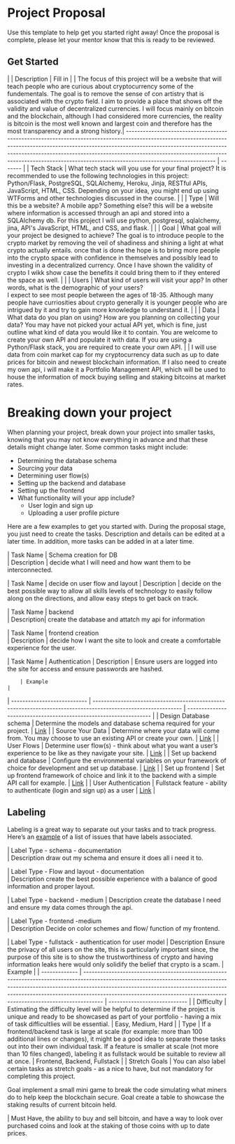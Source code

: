 # Project Proposal

Use this template to help get you started right away! Once the proposal is complete, please let your mentor know that this is ready to be reviewed.

## Get Started

|            | Description                                                                                                                                                                                                                                                                                                                                              | Fill in |
| The focus of this project will be a website that will teach people who are curious about cryptocurrency some of the fundementals. The goal is to remove the sense of con artistry that is associated with the crypto field. I aim to provide a place that shows off the validity and value of decentralized currencies. I will focus mainly on bitcoin and the blockchain, although I had considered more currencies, the reality is bitcoin is the most well known and largest coin and therefore has the most transparency and a strong history.| -------------------------------------------------------------------------------------------------------------------------------------------------------------------------------------------------------------------------------------------------------------------------------------------------------------------------------------------------------- | ------- |
| Tech Stack | What tech stack will you use for your final project? It is recommended to use the following technologies in this project: Python/Flask, PostgreSQL, SQLAlchemy, Heroku, Jinja, RESTful APIs, JavaScript, HTML, CSS. Depending on your idea, you might end up using WTForms and other technologies discussed in the course.                               |         |
| Type       | Will this be a website? A mobile app? Something else?                                                                                  this will be a website where information is accessed through an api and stored into a SQLAlchemy db. For this project I will use python, postgresql, sqlalchemy, jina, API's JavaScript, HTML, and CSS, and flask.                                                                                                                                                                                                                  |         |
| Goal       | What goal will your project be designed to achieve?                                                                              The goal is to introduce people to the crypto market by removing the veil of shadiness and shining a light at what crypto actually entails. once that is done the hope is to bring more people into the crypto space with confidence in themselves and possibly lead to investing in a decentralized currency. Once I have shown the validity of crypto I wikk show case the benefits it could bring them to if they entered the space as well.                                                                                                                                                                                                                        |         |
| Users      | What kind of users will visit your app? In other words, what is the demographic of your users?                                                                                 
I expect to see most people between the ages of 18-35. Although many people have curriosities about crypto generally it is younger people who are intrigued by it and try to gain more knowledge to understand it.                                                                                                                                                                          |         |
| Data       | What data do you plan on using? How are you planning on collecting your data? You may have not picked your actual API yet, which is fine, just outline what kind of data you would like it to contain. You are welcome to create your own API and populate it with data. If you are using a Python/Flask stack, you are required to create your own API. |         |
I will use data from coin market cap for my cryptocurrency data such  as up to date prices for bitcoin and newest blockchain information. 
If I also need to create my own api, i will make it a Portfolio Management API, which will be used to house the information of mock buying selling and staking bitcoins at market rates.

# Breaking down your project

When planning your project, break down your project into smaller tasks, knowing that you may not know everything in advance and that these details might change later. Some common tasks might include:

- Determining the database schema
- Sourcing your data
- Determining user flow(s)
- Setting up the backend and database
- Setting up the frontend
- What functionality will your app include?
  - User login and sign up
  - Uploading a user profile picture

Here are a few examples to get you started with. During the proposal stage, you just need to create the tasks. Description and details can be edited at a later time. In addition, more tasks can be added in at a later time.

| Task Name |      Schema creation for DB   
| Description |     decide what I will need and how want them to be interconnected.      


| Task Name |    decide on user flow and layout 
| Description |  decide on the best possible way to allow all skills levels of technology to easily follow along on the directions, and allow easy steps to get back on track.                                                                                  

| Task Name  |  backend              
| Description|   create the database and attatch my api for information



| Task Name |    frontend creation  
| Description |    decide how I want the site to look and create a comfortable experience for the user.

| Task Name  |  Authentication
| Description |      Ensure users are logged into the site for access and ensure passwords are hashed.                                                                                   


        | Example                                                           |
| --------------------------- | ------------------------------------------------------------------------------------------------------------- | ----------------------------------------------------------------- |
| Design Database schema      | Determine the models and database schema required for your project.                                           | [Link](https://github.com/hatchways/sb-capstone-example/issues/1) |
| Source Your Data            | Determine where your data will come from. You may choose to use an existing API or create your own.           | [Link](https://github.com/hatchways/sb-capstone-example/issues/2) |
| User Flows                  | Determine user flow(s) - think about what you want a user’s experience to be like as they navigate your site. | [Link](https://github.com/hatchways/sb-capstone-example/issues/3) |
| Set up backend and database | Configure the environmental variables on your framework of choice for development and set up database.        | [Link](https://github.com/hatchways/sb-capstone-example/issues/4) |
| Set up frontend             | Set up frontend framework of choice and link it to the backend with a simple API call for example.            | [Link](https://github.com/hatchways/sb-capstone-example/issues/5) |
| User Authentication         | Fullstack feature - ability to authenticate (login and sign up) as a user                                     | [Link](https://github.com/hatchways/sb-capstone-example/issues/6) |

## Labeling

Labeling is a great way to separate out your tasks and to track progress. Here’s an [example](https://github.com/hatchways/sb-capstone-example/issues) of a list of issues that have labels associated.

| Label Type - schema - documentation    
| Description   draw out my schema and ensure it does all i need it to.                                                                                                                 

| Label Type - Flow and layout - documentation    
| Description   create the best possible experience with a balance of good information and proper layout.                                                                                                             

| Label Type - backend - medium
| Description   create the database I need and ensure my data comes through the api.                                                                                                      

| Label Type - frontend -medium   
| Description  Decide on color schemes and flow/ function of my frontend.


| Label Type - fullstack - authentication for user model
| Description   Ensure the privacy of all users on the site, this is particularly important since, the purpose of this site is to show the trustworthiness of crypto and having information leaks here would only solidify the belief that crypto is a scam.                                                                                                                                                                                                                                                                                                                                                                                        | Example                      |
| ------------- | ------------------------------------------------------------------------------------------------------------------------------------------------------------------------------------------------------------------------------------------------------------------------------------------------------------------------------- | ---------------------------- |
| Difficulty    | Estimating the difficulty level will be helpful to determine if the project is unique and ready to be showcased as part of your portfolio - having a mix of task difficultlies will be essential.                                                                                                                               | Easy, Medium, Hard           |
| Type          | If a frontend/backend task is large at scale (for example: more than 100 additional lines or changes), it might be a good idea to separate these tasks out into their own individual task. If a feature is smaller at scale (not more than 10 files changed), labeling it as fullstack would be suitable to review all at once. | Frontend, Backend, Fullstack |
| Stretch Goals | You can also label certain tasks as stretch goals - as a nice to have, but not mandatory for completing this project.                                                                                                                                                                                                           

Goal      implement a small mini game to break the code simulating what miners do to help keep the blockchain secure.
Goal      create a table to showcase the staking results of current bitcoin held.




| Must Have, the ability to buy and sell bitcoin, and have a way to look over purchased coins and look at the staking of those coins with up to date prices.